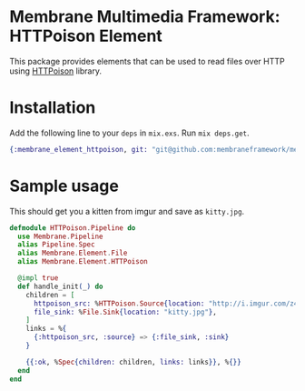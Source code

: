 # Membrane Multimedia Framework: HTTPoison Element

This package provides elements that can be used to read files over HTTP using
[HTTPoison](https://github.com/edgurgel/httpoison) library.

# Installation

Add the following line to your `deps` in `mix.exs`.  Run `mix deps.get`.

```elixir
{:membrane_element_httpoison, git: "git@github.com:membraneframework/membrane-element-httpoison.git"}
```

# Sample usage

This should get you a kitten from imgur and save as `kitty.jpg`.

```elixir
defmodule HTTPoison.Pipeline do
  use Membrane.Pipeline
  alias Pipeline.Spec
  alias Membrane.Element.File
  alias Membrane.Element.HTTPoison

  @impl true
  def handle_init(_) do
    children = [
      httpoison_src: %HTTPoison.Source{location: "http://i.imgur.com/z4d4kWk.jpg"},
      file_sink: %File.Sink{location: "kitty.jpg"},
    ]
    links = %{
      {:httpoison_src, :source} => {:file_sink, :sink}
    }

    {{:ok, %Spec{children: children, links: links}}, %{}}
  end
end
```
